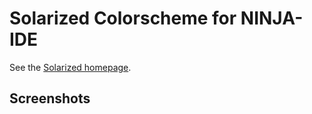 Solarized Colorscheme for NINJA-IDE
===================================

See the [Solarized homepage](http://ethanschoonover.com/solarized).

Screenshots
-----------